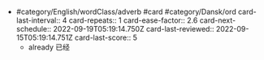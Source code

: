 - #category/English/wordClass/adverb #card #category/Dansk/ord
  card-last-interval:: 4
  card-repeats:: 1
  card-ease-factor:: 2.6
  card-next-schedule:: 2022-09-19T05:19:14.750Z
  card-last-reviewed:: 2022-09-15T05:19:14.751Z
  card-last-score:: 5
	- already 已经